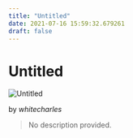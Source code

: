 ```yaml
---
title: "Untitled"
date: 2021-07-16 15:59:32.679261
draft: false
---
```


# Untitled

![Untitled](../images/b827a768-e678-11eb-925f-60f262b60b65.png)

by *whitecharles*



> No description provided.